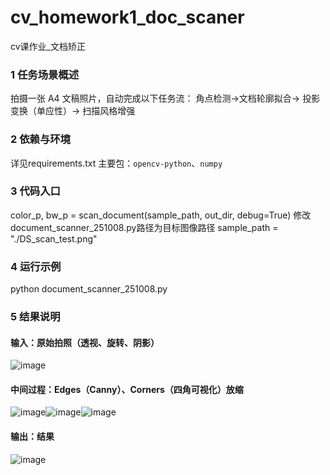 # cv_homework1_doc_scaner
cv课作业_文档矫正
### 1  任务场景概述
拍摄一张 A4 文稿照片，自动完成以下任务流：
角点检测→文档轮廓拟合→ 投影变换（单应性）→ 扫描风格增强
### 2   依赖与环境
详见requirements.txt
主要包：`opencv-python`、`numpy`
### 3   代码入口
color_p, bw_p = scan_document(sample_path, out_dir, debug=True)
修改document_scanner_251008.py路径为目标图像路径
sample_path = "./DS_scan_test.png"
### 4  运行示例
python document_scanner_251008.py
### 5   结果说明
#### 输入：原始拍照（透视、旋转、阴影）
![image](https://github.com/fangzechu/cv_homework1_doc_scaner/blob/main/DS_scan_test.png)
#### 中间过程：Edges（Canny）、Corners（四角可视化）放缩
![image](https://github.com/fangzechu/cv_homework1_doc_scaner/blob/main/output/DS_scan_test_edges.jpg)![image](https://github.com/fangzechu/cv_homework1_doc_scaner/blob/main/output/DS_scan_test_corners.jpg)![image](https://github.com/fangzechu/cv_homework1_doc_scaner/blob/main/output/DS_scan_test_scanned_bw.jpg)
#### 输出：结果
![image](https://github.com/fangzechu/cv_homework1_doc_scaner/blob/main/output/DS_scan_test_scanned_color.jpg)
